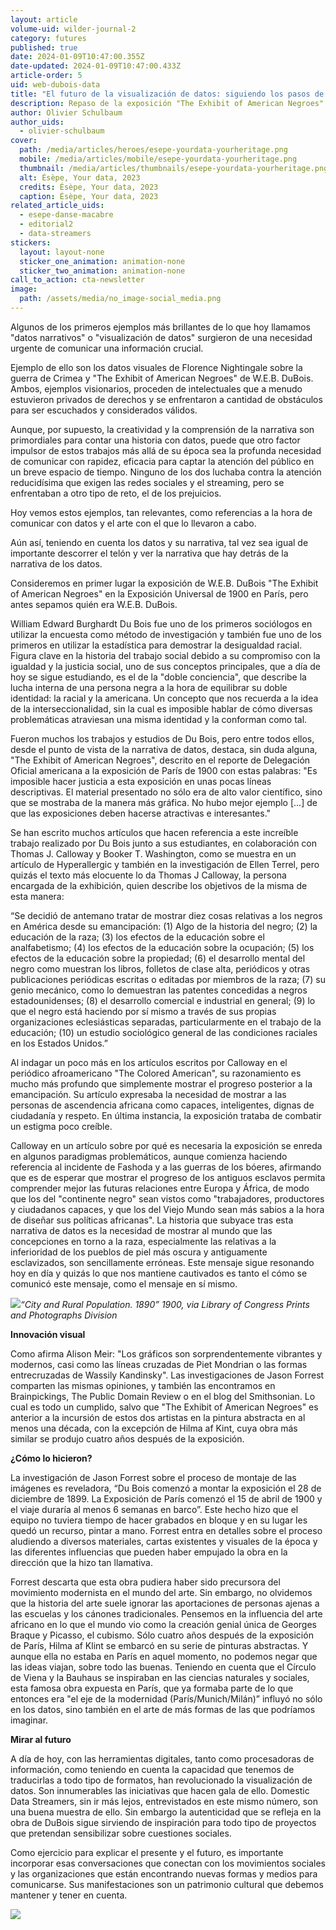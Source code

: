 ```yaml
---
layout: article
volume-uid: wilder-journal-2
category: futures
published: true
date: 2024-01-09T10:47:00.355Z
date-updated: 2024-01-09T10:47:00.433Z
article-order: 5
uid: web-dubois-data
title: "El futuro de la visualización de datos: siguiendo los pasos de W.E.B DuBois"
description: Repaso de la exposición "The Exhibit of American Negroes" de W.E.B. DuBois
author: Olivier Schulbaum
author_uids:
  - olivier-schulbaum
cover:
  path: /media/articles/heroes/esepe-yourdata-yourheritage.png
  mobile: /media/articles/mobile/esepe-yourdata-yourheritage.png
  thumbnail: /media/articles/thumbnails/esepe-yourdata-yourheritage.png
  alt: Ésèpe, Your data, 2023
  credits: Ésèpe, Your data, 2023
  caption: Ésèpe, Your data, 2023
related_article_uids:
  - esepe-danse-macabre
  - editorial2
  - data-streamers
stickers:
  layout: layout-none
  sticker_one_animation: animation-none
  sticker_two_animation: animation-none
call_to_action: cta-newsletter
image:
  path: /assets/media/no_image-social_media.png
---
```

Algunos de los primeros ejemplos más brillantes de lo que hoy llamamos "datos narrativos" o "visualización de datos" surgieron de una necesidad urgente de comunicar una información crucial. 

Ejemplo de ello son los datos visuales de Florence Nightingale sobre la guerra de Crimea y "The Exhibit of American Negroes" de W.E.B. DuBois. Ambos, ejemplos visionarios, proceden de intelectuales que a menudo estuvieron privados de derechos y se enfrentaron a cantidad de obstáculos para ser escuchados y considerados válidos. 

Aunque, por supuesto, la creatividad y la comprensión de la narrativa son primordiales para contar una historia con datos, puede que otro factor impulsor de estos trabajos más allá de su época sea la profunda necesidad de comunicar con rapidez, eficacia para captar la atención del público en un breve espacio de tiempo. Ninguno de los dos luchaba contra la atención reducidísima que exigen las redes sociales y el streaming, pero se enfrentaban a otro tipo de reto, el de los prejuicios.

Hoy vemos estos ejemplos, tan relevantes, como referencias a la hora de comunicar con datos y el arte con el que lo llevaron a cabo.

Aún así, teniendo en cuenta los datos y su narrativa, tal vez sea igual de importante descorrer el telón y ver la narrativa que hay detrás de la narrativa de los datos.

Consideremos en primer lugar la exposición de W.E.B. DuBois "The Exhibit of American Negroes" en la Exposición Universal de 1900 en París, pero antes sepamos quién era W.E.B. DuBois.

William Edward Burghardt Du Bois fue uno de los primeros sociólogos en utilizar la encuesta como método de investigación y también fue uno de los primeros en utilizar la estadística para demostrar la desigualdad racial. Figura clave en la historia del trabajo social debido a su compromiso con la igualdad y la justicia social, uno de sus conceptos principales, que a día de hoy se sigue estudiando, es el de la "doble conciencia", que describe la lucha interna de una persona negra a la hora de equilibrar su doble identidad: la racial y la americana. Un concepto que nos recuerda a la idea de la interseccionalidad, sin la cual es imposible hablar de cómo diversas problemáticas atraviesan una misma identidad y la conforman como tal.

Fueron muchos los trabajos y estudios de Du Bois, pero entre todos ellos, desde el punto de vista de la narrativa de datos, destaca, sin duda alguna, "The Exhibit of American Negroes", descrito en el reporte de Delegación Oficial americana a la exposición de París de 1900 con estas palabras: "Es imposible hacer justicia a esta exposición en unas pocas líneas descriptivas. El material presentado no sólo era de alto valor científico, sino que se mostraba de la manera más gráfica. No hubo mejor ejemplo \[...] de que las exposiciones deben hacerse atractivas e interesantes."

Se han escrito muchos artículos que hacen referencia a este increíble trabajo realizado por Du Bois junto a sus estudiantes, en colaboración con Thomas J. Calloway y Booker T. Washington, como se muestra en un artículo de Hyperallergic y también en la investigación de Ellen Terrel, pero quizás el texto más elocuente lo da Thomas J Calloway, la persona encargada de la exhibición, quien describe los objetivos de la misma de esta manera:

“Se decidió de antemano tratar de mostrar diez cosas relativas a los negros en América desde su emancipación: (1) Algo de la historia del negro; (2) la educación de la raza; (3) los efectos de la educación sobre el analfabetismo; (4) los efectos de la educación sobre la ocupación; (5) los efectos de la educación sobre la propiedad; (6) el desarrollo mental del negro como muestran los libros, folletos de clase alta, periódicos y otras publicaciones periódicas escritas o editadas por miembros de la raza; (7) su genio mecánico, como lo demuestran las patentes concedidas a negros estadounidenses; (8) el desarrollo comercial e industrial en general; (9) lo que el negro está haciendo por sí mismo a través de sus propias organizaciones eclesiásticas separadas, particularmente en el trabajo de la educación; (10) un estudio sociológico general de las condiciones raciales en los Estados Unidos.”

Al indagar un poco más en los artículos escritos por Calloway en el periódico afroamericano "The Colored American", su razonamiento es mucho más profundo que simplemente mostrar el progreso posterior a la emancipación. Su artículo expresaba la necesidad de mostrar a las personas de ascendencia africana como capaces, inteligentes, dignas de ciudadanía y respeto. En última instancia, la exposición trataba de combatir un estigma poco creíble.

Calloway en un artículo sobre por qué es necesaria la exposición se enreda en algunos paradigmas problemáticos, aunque comienza haciendo referencia al incidente de Fashoda y a las guerras de los bóeres, afirmando que es de esperar que mostrar el progreso de los antiguos esclavos permita comprender mejor las futuras relaciones entre Europa y África, de modo que los del "continente negro" sean vistos como "trabajadores, productores y ciudadanos capaces, y que los del Viejo Mundo sean más sabios a la hora de diseñar sus políticas africanas". La historia que subyace tras esta narrativa de datos es la necesidad de mostrar al mundo que las concepciones en torno a la raza, especialmente las relativas a la inferioridad de los pueblos de piel más oscura y antiguamente esclavizados, son sencillamente erróneas. Este mensaje sigue resonando hoy en día y quizás lo que nos mantiene cautivados es tanto el cómo se comunicó este mensaje, como el mensaje en sí mismo.

![](https://lh7-us.googleusercontent.com/vL8CIiu063iWtBxCWOx2wM47k-yYX0_OFtNQcpW67cF6I_aSK_nmfYGbj_FJS5zPpRL2IjvN8p4Yhn61DH7M2zn7ZoDkPrPZQMAm3vyEQcPRWe4T7EjvKWJm4vMiQcopCWvYT7cyVlA4Kw3eYvm_vBY)*“City and Rural Population. 1890” 1900, via Library of Congress Prints and Photographs Division*

**Innovación visual**

Como afirma Alison Meir: "Los gráficos son sorprendentemente vibrantes y modernos, casi como las líneas cruzadas de Piet Mondrian o las formas entrecruzadas de Wassily Kandinsky". Las investigaciones de Jason Forrest comparten las mismas opiniones, y también las encontramos en Brainpickings, The Public Domain Review o en el blog del Smithsonian. Lo cual es todo un cumplido, salvo que "The Exhibit of American Negroes" es anterior a la incursión de estos dos artistas en la pintura abstracta en al menos una década, con la excepción de Hilma af Kint, cuya obra más similar se produjo cuatro años después de la exposición.

**¿Cómo lo hicieron?**

La investigación de Jason Forrest sobre el proceso de montaje de las imágenes es reveladora, “Du Bois comenzó a montar la exposición el 28 de diciembre de 1899. La Exposición de París comenzó el 15 de abril de 1900 y el viaje duraría al menos 6 semanas en barco”. Este hecho hizo que el equipo no tuviera tiempo de hacer grabados en bloque y en su lugar les quedó un recurso, pintar a mano. Forrest entra en detalles sobre el proceso aludiendo a diversos materiales, cartas existentes y visuales de la época y las diferentes influencias que pueden haber empujado la obra en la dirección que la hizo tan llamativa.

Forrest descarta que esta obra pudiera haber sido precursora del movimiento modernista en el mundo del arte. Sin embargo, no olvidemos que la historia del arte suele ignorar las aportaciones de personas ajenas a las escuelas y los cánones tradicionales. Pensemos en la influencia del arte africano en lo que el mundo vio como la creación genial única de Georges Braque y Picasso, el cubismo. Sólo cuatro años después de la exposición de París, Hilma af Klint se embarcó en su serie de pinturas abstractas. Y aunque ella no estaba en París en aquel momento, no podemos negar que las ideas viajan, sobre todo las buenas. Teniendo en cuenta que el Círculo de Viena y la Bauhaus se inspiraban en las ciencias naturales y sociales, esta famosa obra expuesta en París, que ya formaba parte de lo que entonces era "el eje de la modernidad (París/Munich/Milán)” influyó no sólo en los datos, sino también en el arte de más formas de las que podríamos imaginar.

**Mirar al futuro**

A día de hoy, con las herramientas digitales, tanto como procesadoras de información, como teniendo en cuenta la capacidad que tenemos de traducirlas a todo tipo de formatos, han revolucionado la visualización de datos. Son innumerables las iniciativas que hacen gala de ello. Domestic Data Streamers, sin ir más lejos, entrevistados en este mismo número, son una buena muestra de ello. Sin embargo la autenticidad que se refleja en la obra de DuBois sigue sirviendo de inspiración para todo tipo de proyectos que pretendan sensibilizar sobre cuestiones sociales. 

Como ejercicio para explicar el presente y el futuro, es importante incorporar esas conversaciones que conectan con los movimientos sociales y las organizaciones que están encontrando nuevas formas y medios para comunicarse. Sus manifestaciones son un patrimonio cultural que debemos mantener y tener en cuenta.

![](https://lh7-us.googleusercontent.com/v0zjy6mCQB-9u5wlFPy8IGS4PfXC23Vr2c1Gl6SIXInVID8t5Cgl_lSA_wms7Aq_LTCY-AaS60pAYl_pNTQ8iS1hgKG4h2sJqX786no9xSCAAHO5CbxFeQoU0BA5rZZaTZqotUiEPIftXX9ju1CD-p8)
